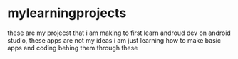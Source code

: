 # mylearningprojects
these are my projecst that i am making to first learn androud dev on android studio, these apps are not my ideas i am just learning how to make basic apps and coding behing them through these
